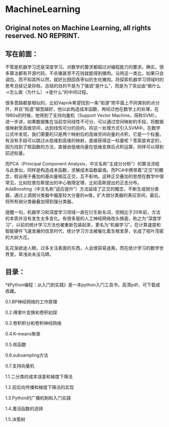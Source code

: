 # MachineLearning
## Original notes on Machine Learning, all rights reserved. NO REPRINT.

## 写在前面：

不管是机器学习还是深度学习，对数学的要求都超过对编程能力的要求。确实，很多算法都有开源代码，不杀猪甚至不花钱就能得到猪肉。沿用这一类比，如果只会调包，而不知其所以然，就好比囫囵吞枣似的生吃猪肉。将探索机器学习领域时的思考总结记录存档，总结的目的不是为了强调“是什么”，而是为了突出由“做什么→怎么做（为什么）→是什么”的中间过程。

很多思路都是相似的，比如Vapnik希望找到一条“街道”把平面上不同类别的点分开，并且“街道”越宽越好，他以此构造成本函数，再经过他在数学上的处理，在1960s的时候，他得到了支持向量机（Support Vector Machine，简称SVM）。进一步讲，如果数据集在当前空间线性不可分，可以通过空间映射的手段，将数据值映射至高维空间，达到线性可分的目的。将这一处理方式引入SVM中，在数学公式中发现，我们需要的只是两个映射后的高维空间向量的点积，它是一个标量。有没有手段可以跳过从低维到高维的映射，直接获得这一标量呢？答案是肯定的，因为找到了核函数的方法，直接由低维向量在低维变换后点积运算，同样可以得到前述标量。

而PCA（Principal Component Analysis，中文名称“主成分分析”）的算法流程与此类似，同样是构造成本函数，求解成本函数最值。而PCA中携带着“正交”的概念，假设用于叠加的基向量相互正交，互不影响。这种正交叠加的思想在数学中很常见，比如拉普拉斯提出的中心极限定理，比如高斯提出的正态分布。AdaBoosting（中文名称“适应提升”）方法延续了正交的概念，不断生成弱分类器，通过上调弱分类器中偏差较大分量的w值，扩大弱分类器的表征空间，最后，将所有弱分类器叠加得到强分类器。

提醒一句，机器学习和深度学习领域一直在衍生新名词，但相比于20年前，方法的本质并没有发生太多变化。有很多层的人工神经网络改头换面，称之为“深度学习”，以前的统计学习方法也被重新包装起来，更名为“机器学习”。在计算速度和智能硬件飞速发展的信息时代，统计学习方法被催化着生根发芽，长成了枝叶茂密的大树大花。

乱花渐欲迷人眼，过多关注表面的东西，人会很容易迷离。而在统计学习的数学世界里，草浅尚未没马蹄。
## 


## 目录：

*《Python编程：从入门到实践》是一本python入门工具书，高清pdf，可下载或收藏。

0.1.BP神经网络的工作原理

0.2.傅里叶变换和卷积初探

0.3.卷积积分和卷积神经网络

0.4.K-means聚类

0.5.核函数

0.6.subsampling方法

0.7.支持向量机

1.1.二分类的成本误差和梯度下降法

1.2.前后向传播和梯度下降法的实现

1.3.Python的广播机制和入门实践

1.4.激活函数的选择

1.5.决策树
